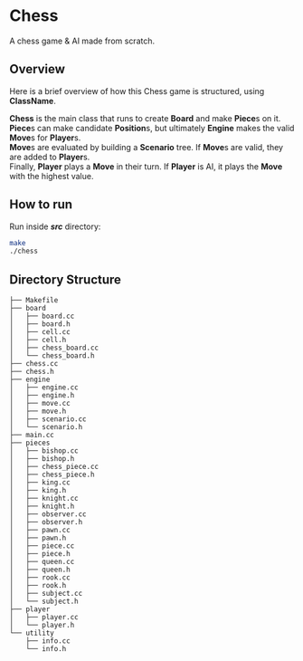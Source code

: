 # Chess

A chess game & AI made from scratch.

## Overview

Here is a brief overview of how this Chess game is structured, using **ClassName**.  

**Chess** is the main class that runs to create **Board** and make **Piece**s on it.    
**Piece**s can make candidate **Position**s, but ultimately **Engine** makes the valid **Move**s for **Player**s.   
**Move**s are evaluated by building a **Scenario** tree. If **Move**s are valid, they are added to **Player**s.    
Finally, **Player** plays a **Move** in their turn. If **Player** is AI, it plays the **Move** with the highest value.    

## How to run

Run inside ***src*** directory:

```bash
make
./chess
```  

## Directory Structure  

```
├── Makefile
├── board
│   ├── board.cc
│   ├── board.h
│   ├── cell.cc
│   ├── cell.h
│   ├── chess_board.cc
│   └── chess_board.h
├── chess.cc
├── chess.h
├── engine
│   ├── engine.cc
│   ├── engine.h
│   ├── move.cc
│   ├── move.h
│   ├── scenario.cc
│   └── scenario.h
├── main.cc
├── pieces
│   ├── bishop.cc
│   ├── bishop.h
│   ├── chess_piece.cc
│   ├── chess_piece.h
│   ├── king.cc
│   ├── king.h
│   ├── knight.cc
│   ├── knight.h
│   ├── observer.cc
│   ├── observer.h
│   ├── pawn.cc
│   ├── pawn.h
│   ├── piece.cc
│   ├── piece.h
│   ├── queen.cc
│   ├── queen.h
│   ├── rook.cc
│   ├── rook.h
│   ├── subject.cc
│   └── subject.h
├── player
│   ├── player.cc
│   └── player.h
└── utility
    ├── info.cc
    └── info.h
```